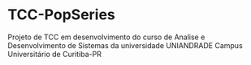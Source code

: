 # TCC-PopSeries

Projeto de TCC em desenvolvimento do curso de Analise e Desenvolvimento de Sistemas da universidade UNIANDRADE 
Campus Universitário de Curitiba-PR
